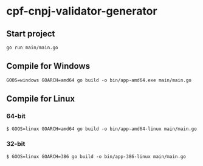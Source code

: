 # cpf-cnpj-validator-generator

## Start project
```
go run main/main.go
```

## Compile for Windows
```
GOOS=windows GOARCH=amd64 go build -o bin/app-amd64.exe main/main.go
```

## Compile for Linux
### 64-bit
```
$ GOOS=linux GOARCH=amd64 go build -o bin/app-amd64-linux main/main.go
```

### 32-bit
```
$ GOOS=linux GOARCH=386 go build -o bin/app-386-linux main/main.go
```